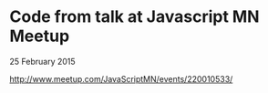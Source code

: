 Code from talk at Javascript MN Meetup
======================================

25 February 2015

http://www.meetup.com/JavaScriptMN/events/220010533/

